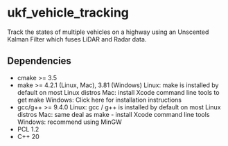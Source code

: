 # ukf_vehicle_tracking
Track the states of multiple vehicles on a highway using an Unscented Kalman Filter which fuses LiDAR and Radar data.

## Dependencies
* cmake >= 3.5
* make >= 4.2.1 (Linux, Mac), 3.81 (Windows)
    Linux: make is installed by default on most Linux distros
    Mac: install Xcode command line tools to get make
    Windows: Click here for installation instructions
* gcc/g++ >= 9.4.0
    Linux: gcc / g++ is installed by default on most Linux distros
    Mac: same deal as make - install Xcode command line tools
    Windows: recommend using MinGW
* PCL 1.2
* C++ 20
